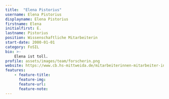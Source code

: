 ```yaml
---
title:  "Elena Pistorius"
username: Elena Pistorius
displayname: Elena Pistorius
firstname: Elena
initialfirst: E.
lastname: Pistorius
position: Wissenschaftliche Mitarbeiterin
start-date: 2000-01-01
category: FoSIL
bio: >- 
    Elena ist toll.   
profile: assets/images/team/forscherin.png
website: https://www.cb.hs-mittweida.de/mitarbeiterinnen-mitarbeiter-in-ihren-fachgruppen/pistorius-elena/
features:
    - feature-title: 
      feature-img: 
      feature-url: 
      feature-note: 
---
```


